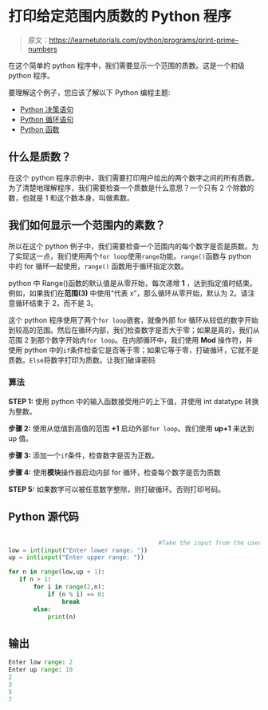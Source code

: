 # 打印给定范围内质数的 Python 程序

> 原文：<https://learnetutorials.com/python/programs/print-prime-numbers>

在这个简单的 python 程序中，我们需要显示一个范围的质数。这是一个初级 python 程序。

要理解这个例子，您应该了解以下 Python 编程主题:

*   [Python 决策语句](../../python/decision-making-statements "Python condition statements")
*   [Python 循环语句](../../python/python-loop-tutorials "python loop statements")
*   [Python 函数](../../python/python-functions-tutorials "Python Functions")

## 什么是质数？

在这个 python 程序示例中，我们需要打印用户给出的两个数字之间的所有质数。为了清楚地理解程序，我们需要检查一个质数是什么意思？一个只有 2 个除数的数，也就是 1 和这个数本身，叫做素数。

## 我们如何显示一个范围内的素数？

所以在这个 python 例子中，我们需要检查一个范围内的每个数字是否是质数。为了实现这一点，我们使用两个`for loop`使用`range`功能。`range()`函数与 python 中的 for 循环一起使用，`range()` 函数用于循环指定次数。

python 中 Range()函数的默认值是从零开始，每次递增 **1** ，达到指定值时结束。例如，如果我们在**范围(3)** 中使用“代表 x”，那么循环从零开始，默认为 2。请注意循环结束于 2，而不是 3。

这个 python 程序使用了两个`for loop`嵌套，就像外部 for 循环从较低的数字开始到较高的范围。然后在循环内部，我们检查数字是否大于零；如果是真的，我们从范围 2 到那个数字开始内`for loop`。在内部循环中，我们使用 **Mod** 操作符，并使用 python 中的`if`条件检查它是否等于零；如果它等于零，打破循环，它就不是质数。`Else`将数字打印为质数。让我们破译密码

### 算法

**STEP 1:** 使用 python 中的输入函数接受用户的上下值，并使用 int datatype 转换为整数。

**步骤 2:** 使用从低值到高值的范围 **+1** 启动外部`for loop`。我们使用 **up+1** 来达到 up 值。

**步骤 3:** 添加一个`if`条件，检查数字是否为正数。

**步骤 4:** 使用**模块**操作器启动内部 for 循环，检查每个数字是否为质数

**STEP 5:** 如果数字可以被任意数字整除，则打破循环。否则打印号码。

## Python 源代码

```py

                                          #Take the input from the user:   
low = int(input("Enter lower range: "))  
up = int(input("Enter upper range: "))  

for n in range(low,up + 1):  
   if n > 1:  
       for i in range(2,n):  
           if (n % i) == 0:  
               break  
       else:  
           print(n) 

```

## 输出

```py
Enter low range: 2
Enter up range: 10
2
3
5
7 
```